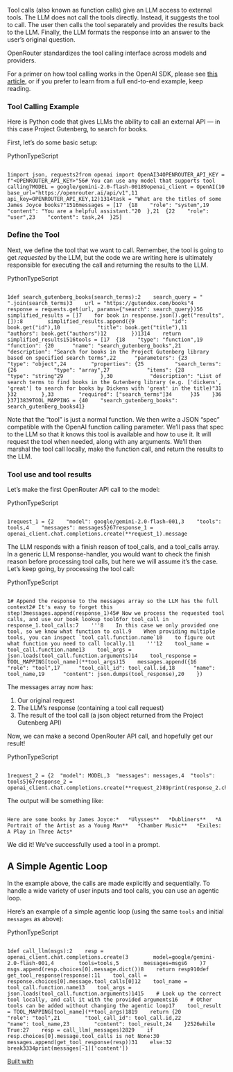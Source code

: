 Tool calls (also known as function calls) give an LLM access to external tools. The LLM does not call the tools directly. Instead, it suggests the tool to call. The user then calls the tool separately and provides the results back to the LLM. Finally, the LLM formats the response into an answer to the user’s original question.

OpenRouter standardizes the tool calling interface across models and providers.

For a primer on how tool calling works in the OpenAI SDK, please see [this article](https://platform.openai.com/docs/guides/function-calling?api-mode=chat), or if you prefer to learn from a full end-to-end example, keep reading.

### Tool Calling Example

Here is Python code that gives LLMs the ability to call an external API — in this case Project Gutenberg, to search for books.

First, let’s do some basic setup:

PythonTypeScript

```code-block text-sm

1import json, requests2from openai import OpenAI34OPENROUTER_API_KEY = f"<OPENROUTER_API_KEY>"56# You can use any model that supports tool calling7MODEL = google/gemini-2.0-flash-00189openai_client = OpenAI(10  base_url="https://openrouter.ai/api/v1",11  api_key=OPENROUTER_API_KEY,12)1314task = "What are the titles of some James Joyce books?"1516messages = [17  {18    "role": "system",19    "content": "You are a helpful assistant."20  },21  {22    "role": "user",23    "content": task,24  }25]

```

### Define the Tool

Next, we define the tool that we want to call. Remember, the tool is going to get _requested_ by the LLM, but the code we are writing here is ultimately responsible for executing the call and returning the results to the LLM.

PythonTypeScript

```code-block text-sm

1def search_gutenberg_books(search_terms):2    search_query = " ".join(search_terms)3    url = "https://gutendex.com/books"4    response = requests.get(url, params={"search": search_query})56    simplified_results = []7    for book in response.json().get("results", []):8        simplified_results.append({9            "id": book.get("id"),10            "title": book.get("title"),11            "authors": book.get("authors")12        })1314    return simplified_results1516tools = [17  {18    "type": "function",19    "function": {20      "name": "search_gutenberg_books",21      "description": "Search for books in the Project Gutenberg library based on specified search terms",22      "parameters": {23        "type": "object",24        "properties": {25          "search_terms": {26            "type": "array",27            "items": {28              "type": "string"29            },30            "description": "List of search terms to find books in the Gutenberg library (e.g. ['dickens', 'great'] to search for books by Dickens with 'great' in the title)"31          }32        },33        "required": ["search_terms"]34      }35    }36  }37]3839TOOL_MAPPING = {40    "search_gutenberg_books": search_gutenberg_books41}

```

Note that the “tool” is just a normal function. We then write a JSON “spec” compatible with the OpenAI function calling parameter. We’ll pass that spec to the LLM so that it knows this tool is available and how to use it. It will request the tool when needed, along with any arguments. We’ll then marshal the tool call locally, make the function call, and return the results to the LLM.

### Tool use and tool results

Let’s make the first OpenRouter API call to the model:

PythonTypeScript

```code-block text-sm

1request_1 = {2    "model": google/gemini-2.0-flash-001,3    "tools": tools,4    "messages": messages5}67response_1 = openai_client.chat.completions.create(**request_1).message
```

The LLM responds with a finish reason of tool\_calls, and a tool\_calls array. In a generic LLM response-handler, you would want to check the finish reason before processing tool calls, but here we will assume it’s the case. Let’s keep going, by processing the tool call:

PythonTypeScript

```code-block text-sm

1# Append the response to the messages array so the LLM has the full context2# It's easy to forget this step!3messages.append(response_1)45# Now we process the requested tool calls, and use our book lookup tool6for tool_call in response_1.tool_calls:7    '''8    In this case we only provided one tool, so we know what function to call.9    When providing multiple tools, you can inspect `tool_call.function.name`10    to figure out what function you need to call locally.11    '''12    tool_name = tool_call.function.name13    tool_args = json.loads(tool_call.function.arguments)14    tool_response = TOOL_MAPPING[tool_name](**tool_args)15    messages.append({16      "role": "tool",17      "tool_call_id": tool_call.id,18      "name": tool_name,19      "content": json.dumps(tool_response),20    })
```

The messages array now has:

1. Our original request
2. The LLM’s response (containing a tool call request)
3. The result of the tool call (a json object returned from the Project Gutenberg API)

Now, we can make a second OpenRouter API call, and hopefully get our result!

PythonTypeScript

```code-block text-sm

1request_2 = {2  "model": MODEL,3  "messages": messages,4  "tools": tools5}67response_2 = openai_client.chat.completions.create(**request_2)89print(response_2.choices[0].message.content)
```

The output will be something like:

```code-block text-sm

Here are some books by James Joyce:*   *Ulysses**   *Dubliners**   *A Portrait of the Artist as a Young Man**   *Chamber Music**   *Exiles: A Play in Three Acts*
```

We did it! We’ve successfully used a tool in a prompt.

## A Simple Agentic Loop

In the example above, the calls are made explicitly and sequentially. To handle a wide variety of user inputs and tool calls, you can use an agentic loop.

Here’s an example of a simple agentic loop (using the same `tools` and initial `messages` as above):

PythonTypeScript

```code-block text-sm

1def call_llm(msgs):2    resp = openai_client.chat.completions.create(3        model=google/gemini-2.0-flash-001,4        tools=tools,5        messages=msgs6    )7    msgs.append(resp.choices[0].message.dict())8    return resp910def get_tool_response(response):11    tool_call = response.choices[0].message.tool_calls[0]12    tool_name = tool_call.function.name13    tool_args = json.loads(tool_call.function.arguments)1415    # Look up the correct tool locally, and call it with the provided arguments16    # Other tools can be added without changing the agentic loop17    tool_result = TOOL_MAPPING[tool_name](**tool_args)1819    return {20        "role": "tool",21        "tool_call_id": tool_call.id,22        "name": tool_name,23        "content": tool_result,24    }2526while True:27    resp = call_llm(_messages)2829    if resp.choices[0].message.tool_calls is not None:30        messages.append(get_tool_response(resp))31    else:32        break3334print(messages[-1]['content'])

```

[Built with](https://buildwithfern.com/?utm_campaign=buildWith&utm_medium=docs&utm_source=openrouter.ai)
